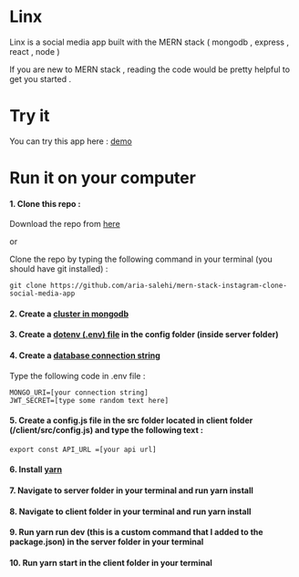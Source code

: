 # Linx

Linx is a social media app built with the MERN stack ( mongodb , express , react , node )

If you are new to MERN stack , reading the code would be pretty helpful to get you started .

# Try it

You can try this app here : [demo](https://linxx.herokuapp.com/)

# Run it on your computer
#### 1. Clone this repo :

Download the repo from [here](https://github.com/aria-salehi/mern-stack-instagram-clone-social-media-app/archive/master.zip)
    
or
  
Clone the repo by typing the following command in your terminal (you should have git installed) : 
  
    git clone https://github.com/aria-salehi/mern-stack-instagram-clone-social-media-app

#### 2. Create a [cluster in mongodb](https://docs.atlas.mongodb.com/getting-started/) 

#### 3. Create a [dotenv (.env) file](https://dev.to/getd/how-to-manage-secrets-and-configs-using-dotenv-in-node-js-and-docker-2214) in the config folder (inside server folder)

#### 4. Create a [database connection string](https://studio3t.com/knowledge-base/articles/connect-to-mongodb-atlas/#:~:text=Get%20the%20connection%20string%20from%20MongoDB%20Atlas,-Log%20in%20to&text=Choose%20Connect%20Your%20Application.,Copy%20the%20generated%20connection%20string.)

Type the following code in .env file :    

    MONGO_URI=[your connection string]
    JWT_SECRET=[type some random text here]
   
#### 5. Create a config.js file in the src folder located in client folder (/client/src/config.js) and type the following text :

    export const API_URL =[your api url]
       
#### 6. Install [yarn](https://classic.yarnpkg.com/)
#### 7. Navigate to server folder in your terminal and run yarn install
#### 8. Navigate to client folder in your terminal and run yarn install
#### 9. Run yarn run dev (this is a custom command that I added to the package.json) in the server folder in your terminal
#### 10. Run yarn start in the client folder in your terminal
